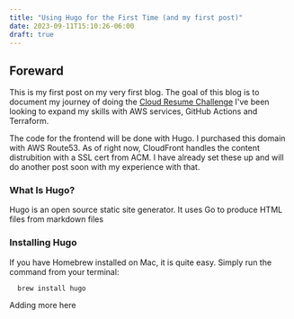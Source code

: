 ```yaml
---
title: "Using Hugo for the First Time (and my first post)"
date: 2023-09-11T15:10:26-06:00
draft: true
---
```


## Foreward

This is my first post on my very first blog.  The goal of this blog is to document
my journey of doing the [Cloud Resume Challenge](https://cloudresumechallenge.dev/)
I've been looking to expand my skills with AWS services, GitHub Actions and Terraform.

The code for the frontend will be done with Hugo. I purchased this domain with AWS Route53.
As of right now, CloudFront handles the content distrubition with a SSL cert from ACM.
I have already set these up and will do another post soon with my experience with that.

### What Is Hugo?

Hugo is an open source static site generator.  It uses Go to produce HTML files from markdown files

### Installing Hugo

If you have Homebrew installed on Mac, it is quite easy. Simply run the command from your terminal:

```
  brew install hugo
```

Adding more here

